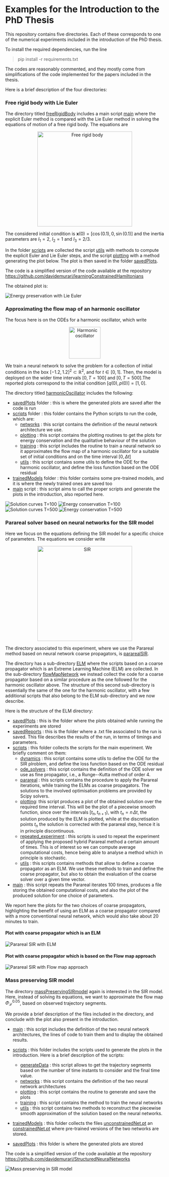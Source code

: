 # Examples for the Introduction to the PhD Thesis

This repository contains five directories. Each of these corresponds to one of the numerical experiments included in the introduction of the PhD thesis. 

To install the required dependencies, run the line
> pip install -r requirements.txt

The codes are reasonably commented, and they mostly come from simplifications of the code implemented for the papers included in the thesis. 

Here is a brief description of the four directories:
  
### Free rigid body with Lie Euler

The directory titled [freeRigidBody](freeRigidBody) includes a main script [main](freeRigidBody/main.py) where the explicit Euler method is compared with the Lie Euler method in solving the equations of motion of a free rigid body. The equations are

<p style="text-align: center"><img src="plotsIntroduction/freeRigidBody.png" alt="Free rigid body" style="width:300px;"/>


The considered initial condition is $\mathbf{x}(0) = [\cos{(0.1)},0,\sin{(0.1)}]$ and the inertia parameters are $I_1=2$, $I_2=1$ and $I_3=2/3$.

In the folder [scripts](freeRigidBody/scripts/) are collected the script [utils](freeRigidBody/scripts/utils.py) with methods to compute the explicit Euler and Lie Euler steps, and the script [plotting](freeRigidBody/scripts/plotting.py) with a method generating the plot below. The plot is then saved in the folder [savedPlots](freeRigidBody/savedPlots/).

The code is a simplified version of the code available at the repository https://github.com/davidemurari/learningConstrainedHamiltonians

The obtained plot is:

![Energy preservation with Lie Euler](plotsIntroduction/EnergyPreservation.png)



### Approximating the flow map of an harmonic oscillator

The focus here is on the ODEs for a harmonic oscillator, which write

<p style="text-align: center"><img src="plotsIntroduction/oscillator.png" alt="Harmonic oscillator" style="width:100px;"/>

We train a neural network to solve the problem for a collection of initial conditions in the box $[-1.2,1.2]^2\subset\mathbb{R}^2$, and for $t\in [0,1]$. Then, the model is deployed on the wider time intervals $[0,T=100]$ and $[0,T=500]$.The reported plots correspond to the initial condition $[q(0),p(0)]=[1,0]$.

The directory titled [harmonicOscillator](harmonicOscillator) includes the following:
- [savedPlots](harmonicOscillator/savedPlots) folder : this is where the generated plots are saved after the code is run
- [scripts](harmonicOscillator/scripts) folder : this folder contains the Python scripts to run the code, which are:
    - [networks](harmonicOscillator/scripts/networks.py) : this script contains the definition of the neural network architecture we use.
    - [plotting](harmonicOscillator/scripts/plotting.py) : this script contains the plotting routines to get the plots for energy conservation and the qualitative behaviour of the solution
    - [training](harmonicOscillator/scripts/training.py) : this script includes the routine to train a neural network so it approximates the flow map of a harmonic oscillator for a suitable set of initial conditions and on the time interval $[0,\Delta t]$
    - [utils](harmonicOscillator/scripts/utils.py) : this script contains some utils to define the ODE for the harmonic oscillator, and define the loss function based on the ODE residual
- [trainedModels](harmonicOscillator/trainedModels) folder : this folder contains some pre-trained models, and it is where the newly trained ones are saved too
- [main](harmonicOscillator/main.py) script : this script aims to call the proper scripts and generate the plots in the introduction, also reported here.

![Solution curves T=100](plotsIntroduction/solution_curves_T100.png)
![Energy conservation T=100](plotsIntroduction/energy_variation_T100.png)
![Solution curves T=500](plotsIntroduction/solution_curves_T500.png)
![Energy conservation T=500](plotsIntroduction/energy_variation_T500.png)

### Parareal solver based on neural networks for the SIR model

Here we focus on the equations defining the SIR model for a specific choice of parameters. The equations we consider write

<p style="text-align: center"><img src="plotsIntroduction/sir.png" alt="SIR" style="width:300px;"/>

The directory associated to this experiment, where we use the Parareal method based on neural network coarse propagators, is [pararealSIR](pararealSIR). 

The directory has a sub-directory [ELM](pararealSIR/ELM/) where the scripts based on a coarse propagator which is an Extreme Learning Machine (ELM) are collected. In the sub-directory [flowMapNetwork](pararealSIR/flowMapNetwork/) we instead collect the code for a coarse propagator based on a similar procedure as the one followed for the harmonic oscillator above. The structure of this second sub-directory is essentially the same of the one for the harmonic oscillator, with a few additional scripts that also belong to the ELM sub-directory and we now describe.

Here is the structure of the ELM directory:
- [savedPlots](pararealSIR/ELM/savedPlots/) : this is the folder where the plots obtained while running the experiments are stored
- [savedReports](pararealSIR/ELM/savedReports/) : this is the folder where a .txt file associated to the run is saved. This file describes the results of the run, in terms of timings and parameters.
- [scripts](pararealSIR/ELM/scripts/) : this folder collects the scripts for the main experiment. We briefly comment on them:
    - [dynamics](pararealSIR/ELM/scripts/dynamics.py) : this script contains some utils to define the ODE for the SIR plroblem, and define the loss function based on the ODE residual
    - [ode_solvers](pararealSIR/ELM/scripts/ode_solvers.py) : this script contains the definition of the ODE solver we use as fine propagator, i.e., a Runge--Kutta method of order 4.
    - [parareal](pararealSIR/ELM/scripts/parareal.py) : this scripts contains the procedure to apply the Parareal iterations, while training the ELMs as coarse propagators. The solutions to the involved optimisation problems are provided by Scipy solvers.
    - [plotting](pararealSIR/ELM/scripts/plotting.py): this script produces a plot of the obtained solution over the required time interval. This will be the plot of a piecewise smooth function, since over the intervals $[t_n,t_{n+1})$, with $t_n=n\,\Delta t$, the solution produced by the ELM is plotted, while at the discretisation points $t_n$ the solution is corrected with the parareal step, hence it is in principle discontinuous.
    - [repeated_experiment](pararealSIR/ELM/scripts/repeated_experiments.py) : this scripts is used to repeat the experiment of applying the proposed hybrid Parareal method a certain amount of times. This is of interest so we can compute average computational costs, hence being able to analyse a method which in principle is stochastic.
    - [utils](pararealSIR/ELM/scripts/utils.py) : this scripts contains methods that allow to define a coarse propagator as an ELM. We use these methods to train and define the coarse propagator, but also to obtain the evaluation of the coarse solver over a given time vector.
- [main](pararealSIR/ELM/main.py) : this script repeats the Parareal iterates 100 times, produces a file storing the obtained computational costs, and also the plot of the produced solution for one choice of parameters.

We report here the plots for the two choices of coarse propagators, highlighting the benefit of using an ELM as a coarse propagator compared with a more conventional neural network, which would also take about 20 minutes to train.

#### Plot with coarse propagator which is an ELM
![Parareal SIR with ELM](plotsIntroduction/ELM_pararealPlot_SIR.png)
#### Plot with coarse propagator which is based on the Flow map approach
![Parareal SIR with Flow map approach](plotsIntroduction/FLOW_pararealPlot_SIR.png)


### Mass preserving SIR model

The directory [massPreservingSIRmodel](/../../davidemurari/examplesIntroduction/tree/main/massPreservingSIRmodel) again is interested in the SIR model. Here, instead of solving its equations, we want to approximate the flow map $\Phi_{\mathcal{F}}^{0.05}$, based on observed trajectory segments.

We provide a brief description of the files included in the directory, and conclude with the plot also present in the introduction.

- [main](massPreservingSIRmodel/main.py) : this script includes the definition of the two neural network architectures, the lines of code to train them and to display the obtained results. 

- [scripts](massPreservingSIRmodel/scripts/) : this folder includes the scripts used to generate the plots in the introduction. Here is a brief description of the scripts:
    - [generateData](massPreservingSIRmodel/scripts/generateData.py) : this script allows to get the trajectory segments based on the number of time instants to consider and the final time value.
    - [networks](massPreservingSIRmodel/scripts/training.py) : this script contains the definition of the two neural network architectures
    - [plotting](massPreservingSIRmodel/scripts/plotting.py) : this script contains the routine to generate and save the plots
    - [training](massPreservingSIRmodel/scripts/training.py) : this script contains the method to train the neural networks
    - [utils](massPreservingSIRmodel/scripts/utils.py) : this script contains two methods to reconstruct the piecewise smooth approximation of the solution based on the neural networks.
- [trainedModels](massPreservingSIRmodel/trainedModels/) : this folder collects the files [unconstrainedNet.pt](massPreservingSIRmodel/trainedModels/unconstrainedNet.pt) an [constrainedNet.pt](massPreservingSIRmodel/trainedModels/constrainedNet.pt) where pre-trained versions of the two networks are stored.
- [savedPlots](massPreservingSIRmodel/savedPlots/) : this folder is where the generated plots are stored

The code is a simplified version of the code available at the repository https://github.com/davidemurari/StructuredNeuralNetworks 

![Mass preserving in SIR model](plotsIntroduction/plotSIR_PINN.png)